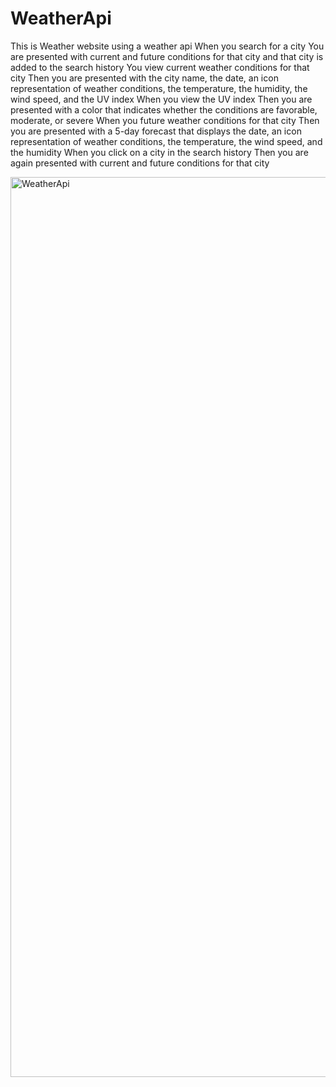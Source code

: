 # WeatherApi
This is Weather website using a weather api
When you search for a city
You are presented with current and future conditions for that city and that city is added to the search history
You view current weather conditions for that city
Then you are presented with the city name, the date, an icon representation of weather conditions, the temperature, the humidity, the wind speed, and the UV index
When you view the UV index
Then you are presented with a color that indicates whether the conditions are favorable, moderate, or severe
When you future weather conditions for that city
Then you are presented with a 5-day forecast that displays the date, an icon representation of weather conditions, the temperature, the wind speed, and the humidity
When you click on a city in the search history
Then you are again presented with current and future conditions for that city



<img width="1440" alt="WeatherApi" src="https://user-images.githubusercontent.com/108623643/187302325-938271c2-6a1e-46d1-a230-15dbbb35570f.png">





